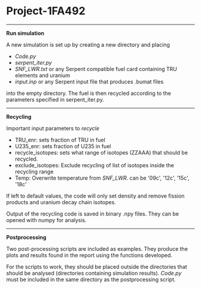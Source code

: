 # Project-1FA492
---
**Run simulation**

A new simulation is set up by creating a new directory and placing
- *Code.py*
- *serpent_iter.py*
- *SNF_LWR.txt* or any Serpent compatible fuel card containing TRU elements and uranium
- *input.inp* or any Serpent input file that produces .bumat files

into the empty directory. The fuel is then recycled according to the parameters specified in serpent_iter.py.

-----------------------------------
**Recycling**

Important input parameters to *recycle*

- TRU_enr: sets fraction of TRU in fuel
- U235_enr: sets fraction of U235 in fuel
- recycle_isotopes: sets what range of isotopes (ZZAAA) that should be recycled.
- exclude_isotopes: Exclude recycling of list of isotopes inside the recycling range
- Temp: Overwrite temperature from *SNF_LWR*. can be '09c', '12c', '15c', '18c'

If left to default values, the code will only set density and remove fission products and uranium decay chain isotopes.

Output of the recycling code is saved in binary .npy files. They can be opened with numpy for analysis.

-----------------------------------
**Postprocessing**

Two post-processing scripts are included as examples. They produce the plots and results found in the report using the functions developed.

For the scripts to work, they should be placed outside the directories that should be analysed (directories containing simulation results). 
*Code.py* must be included in the same directory as the postprocessing script.
